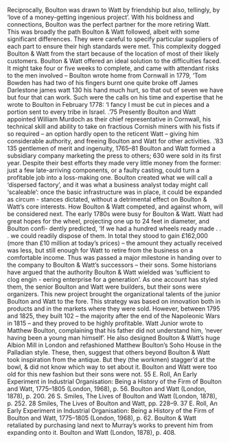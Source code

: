   Reciprocally, Boulton was drawn to Watt by friendship but also, tellingly, by ‘love of a money-getting ingenious project’.
  With his boldness and connections, Boulton was the perfect partner for the more retiring Watt.
  This was broadly the path Boulton & Watt followed, albeit with some significant differences.
  They were careful to specify particular suppliers of each part to ensure their high standards were met.
  This complexity dogged Boulton & Watt from the start because of the location of most of their likely customers.
  Boulton & Watt offered an ideal solution to the difficulties faced.
  It might take four or five weeks to complete, and came with attendant risks to the men involved – Boulton wrote home from Cornwall in 1779, ‘Tom Bowden has had two of his fingers burnt one quite broke off James Darlestone james watt 130 his hand much hurt, so that out of seven we have but four that can work.
  Such were the calls on his time and expertise that he wrote to Boulton in February 1778: ‘I fancy I must be cut in pieces and a portion sent to every tribe in Israel.
 .’75 Presently Boulton and Watt appointed William Murdoch as their chief representative in Cornwall, his technical skill and ability to take on fractious Cornish miners with his fists if so required – an option hardly open to the reticent Watt – giving him considerable authority, and freeing Boulton and Watt for other activities.
 .’83 135 gentlemen of merit and ingenuity, 1765–81 Boulton and Watt formed a subsidiary company marketing the press to others; 630 were sold in its first year.
  Despite their best efforts they made very little money from the former: just a few late-arriving components, or a faulty casting, could turn a profitable job into a loss-making one.
  Boulton created what we will call a ‘dispersed factory’, and it was what a business analyst today might call ‘scaleable’: once the basic infrastructure was in place, it could be expanded as circum - stances dictated, without a detrimental effect on Boulton & Watt’s core interests.
  How Boulton & Watt competed, and against whom, will be considered next.
  The early 1780s were busy for Boulton & Watt.
  Watt had great hopes for the wheel, projecting one up to 24 feet in diameter, and Boulton confi- dently predicted, ‘If we had a hundred wheels ready made . . . we could readily dispose of them.
 In total they stood to gain £162,000 (more than £10 million at today’s prices) – the amount they actually received was less, but still enough for Watt to retire from the business on a comfortable income.
 Thus was passed a major milestone in handing over to the company to Boulton & Watt’s successors – their sons.
 Some historians have argued that the authority Boulton & Watt wielded was ‘sufficient to clog engin - eering enterprise for a generation’.
 As one account has styled them, the senior Boulton and Watt were builders, but their sons were organizers.
 This new project brought the organizational talents of the junior Boulton and Watt to the fore.
 This strategy was based on innovation both in products and in the markets where they were sold.
 However, between 1795 and 1825, they built 102 – the majority after the end of the Napoleonic Wars in 1815 – and they proved to be highly profitable.
 Watt Junior wrote to Matthew Boulton, complaining that his father did not understand him, ‘never having been a young man himself’.
 He also designed Boulton & Watt’s huge Albion Mill in London and refashioned Matthew Boulton’s Soho House in the Palladian style.
 These, then, suggest that others beyond Boulton & Watt took inspiration from the antique.
 But they (the workmen) stagger’d at the bowl, & did not know which way to set about it.
 Boulton and Watt were too old for this new fashion but their sons were not.
  55 E. Roll, An Early Experiment in Industrial Organisation: Being a History of the Firm of Boulton and Watt, 1775–1805 (London, 1968), p. 56.
  Boulton and Watt (London, 1878), p. 200.
  26 S. Smiles, The Lives of Boulton and Watt (London, 1878), p. 252.
  28 Smiles, The Lives of Boulton and Watt, pp. 228–9.
  37 E. Roll, An Early Experiment in Industrial Organisation: Being a History of the Firm of Boulton and Watt, 1775–1805 (London, 1968), p. 62.
  Boulton & Watt retaliated by purchasing land next to Murray’s works to prevent him from expanding onto it.
  Boulton and Watt (London, 1878), p. 408.
